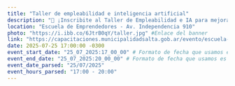 ```yaml
---
title: "Taller de empleabilidad e inteligencia artificial"
description: "🚀 ¡Inscribite al Taller de Empleabilidad e IA para mejorar tu CV, entrevistas, LinkedIn y usar herramientas como ChatGPT en tu búsqueda laboral!​"
location: "Escuela de Emprendedores - Av. Independencia 910"
photo: "https://i.ibb.co/6JtrB0qY/taller.jpg" #Enlace del banner
link: "https://capacitaciones.municipalidadsalta.gob.ar/evento/escuela-de-emprendedores/taller-de-empleabilidad-e-inteligencia-artificial-25-07-25/" #Enlace del evento
date: 2025-07-25 17:00:00 -0300
event_start_date: "25_07_2025:17_00_00" # Formato de fecha que usamos es dd_MM_yyyy:hh_mm_ss | dia_mes_año:hora_minuto_segundo
event_end_date: "25_07_2025:20_00_00" # Formato de fecha que usamos es dd_MM_yyyy:hh_mm_ss | dia_mes_año:hora_minuto_segundo
event_date_parsed: "25/07/2025"
event_hours_parsed: "17:00 - 20:00"
---
```

